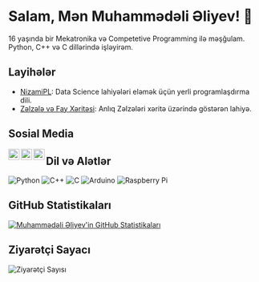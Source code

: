 <!-- Başlıq -->
# Salam, Mən Muhammədəli Əliyev! 👋

<!-- Təqdimat -->
16 yaşında bir Mekatronika və Competetive Programming ilə məşğulam. Python, C++ və C dillərində işləyirəm.

<!-- Layihələr -->
## Layihələr

- [NizamiPL](link): Data Science lahiyələri eləmək üçün yerli programlaşdırma dili.
- [Zəlzələ və Fay Xəritəsi](link): Anlıq Zəlzələri xəritə üzərində göstərən lahiyə.

<!-- Sosial Media -->
## Sosial Media

[<img align="left" alt="LinkedIn" width="22px" src="linkedin.png" />]([linkedin-link](https://www.linkedin.com/in/muhammedali-aliyev-310545234/))
[<img align="left" alt="Twitter" width="22px" src="twitter.png" />](https://twitter.com/meinarchi)
[<img align="left" alt="Instagram" width="22px" src="instagram.png" />](https://www.instagram.com/meinsoftx/)

<!-- Dil və Alətlər -->
## Dil və Alətlər

![Python](python.png)
![C++](cpp.png)
![C](c.png)
![Arduino](arduino.png)
![Raspberry Pi](raspberry-pi.png)

<!-- GitHub Statistikaları -->
## GitHub Statistikaları

[![Muhammədəli Əliyev'in GitHub Statistikaları](https://github-readme-stats.vercel.app/api?username=your-github-username&show_icons=true&theme=radical)](https://github.com/your-github-username)

<!-- Ziyarətçi Sayacı -->
## Ziyarətçi Sayacı

![Ziyarətçi Sayısı](https://profile-counter.glitch.me/your-github-username/count.svg)


